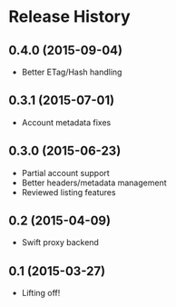 Release History
===============

0.4.0 (2015-09-04)
------------------

* Better ETag/Hash handling

0.3.1 (2015-07-01)
------------------

* Account metadata fixes

0.3.0 (2015-06-23)
------------------

* Partial account support
* Better headers/metadata management
* Reviewed listing features

0.2 (2015-04-09)
------------------

* Swift proxy backend

0.1 (2015-03-27)
------------------

* Lifting off!
